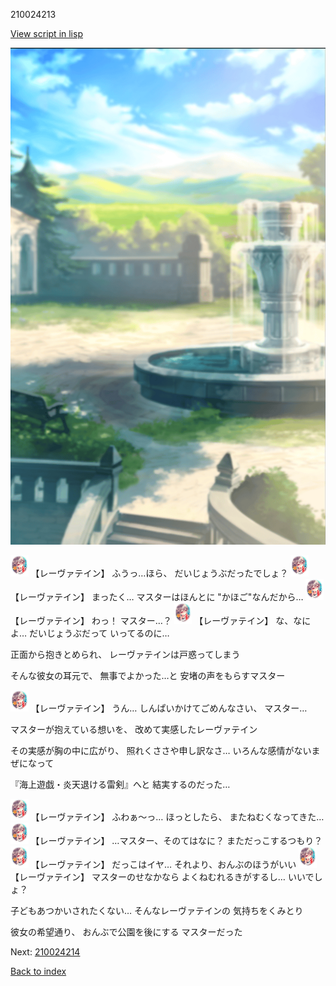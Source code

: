 210024213

[View script in lisp](../scripts/210024213.txt)

![sea_park_day.png](../images/backgrounds/sea_park_day.png)

<img src="../images/units/2100241.png" alt="2100241.png" height="34"/>
【レーヴァテイン】
ふうっ…ほら、
だいじょうぶだったでしょ？

<img src="../images/units/2100241.png" alt="2100241.png" height="34"/>
【レーヴァテイン】
まったく…
マスターはほんとに
"かほご"なんだから…

<img src="../images/units/2100241.png" alt="2100241.png" height="34"/>
【レーヴァテイン】
わっ！
マスター…？

<img src="../images/units/2100241.png" alt="2100241.png" height="34"/>
【レーヴァテイン】
な、なによ…
だいじょうぶだって
いってるのに…

正面から抱きとめられ、
レーヴァテインは戸惑ってしまう

そんな彼女の耳元で、
無事でよかった…と
安堵の声をもらすマスター

<img src="../images/units/2100241.png" alt="2100241.png" height="34"/>
【レーヴァテイン】
うん…
しんぱいかけてごめんなさい、
マスター…

マスターが抱えている想いを、
改めて実感したレーヴァテイン

その実感が胸の中に広がり、
照れくささや申し訳なさ…
いろんな感情がないまぜになって

『海上遊戯・炎天退ける雷剣』へと
結実するのだった…

<img src="../images/units/2100241.png" alt="2100241.png" height="34"/>
【レーヴァテイン】
ふわぁ～っ…
ほっとしたら、
またねむくなってきた…

<img src="../images/units/2100241.png" alt="2100241.png" height="34"/>
【レーヴァテイン】
…マスター、そのてはなに？
まただっこするつもり？

<img src="../images/units/2100241.png" alt="2100241.png" height="34"/>
【レーヴァテイン】
だっこはイヤ…
それより、おんぶのほうがいい

<img src="../images/units/2100241.png" alt="2100241.png" height="34"/>
【レーヴァテイン】
マスターのせなかなら
よくねむれるきがするし…
いいでしょ？

子どもあつかいされたくない…
そんなレーヴァテインの
気持ちをくみとり

彼女の希望通り、
おんぶで公園を後にする
マスターだった


Next: [210024214](210024214.md)

[Back to index](index.md)
